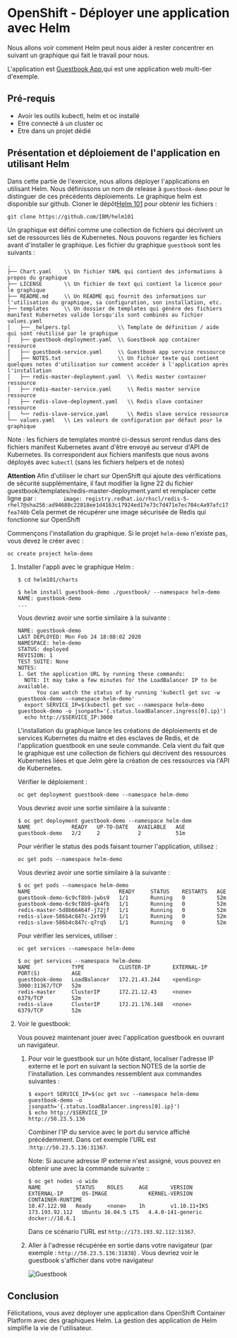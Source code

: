 # OpenShift - Déployer une application avec Helm

Nous allons voir comment Helm peut nous aider à rester concentrer en suivant un graphique qui fait le travail pour nous. 

L'application est [Guestbook App](https://github.com/IBM/guestbook),qui est une application web multi-tier d'exemple.

## Pré-requis

* Avoir les outils kubectl, helm et oc installé
* Etre connecté à un cluster oc
* Etre dans un projet dédié

## Présentation et déploiement de l'application en utilisant Helm

Dans cette partie de l'exercice, nous allons déployer l'applications en utilisant Helm. Nous définissons un nom de release à `guestbook-demo` pour le distinguer de ces précédents déploiements. Le graphique helm est disponible sur github. Cloner le dépôt[Helm 101](https://github.com/IBM/helm101) pour obtenir les fichiers :

```console
git clone https://github.com/IBM/helm101
```

Un graphique est défini comme une collection de fichiers qui décrivent un set de ressources liés de Kubernetes. Nous pouvons regarder les fichiers avant d'installer le graphique. Les fichier du graphique `guestbook` sont les suivants :

```text
.
├── Chart.yaml    \\ Un fichier YAML qui contient des informations à propos du graphique
├── LICENSE       \\ Un fichier de text qui contient la licence pour le graphique
├── README.md     \\ Un README qui fournit des informations sur l'utilisation du graphique, sa configuration, son installation, etc.
├── templates     \\ Un dossier de templates qui génère des fichiers manifest Kubernetes valide lorsqu'ils sont combinés au fichier values.yaml
│   ├── _helpers.tpl               \\ Template de définition / aide qui sont réutilisé par le graphique
│   ├── guestbook-deployment.yaml  \\ Guestbook app container ressource
│   ├── guestbook-service.yaml     \\ Guestbook app service ressource
│   ├── NOTES.txt                  \\ Un fichier texte qui contient quelques notes d'utilisation sur comment accéder à l'application après l'installation
│   ├── redis-master-deployment.yaml  \\ Redis master container ressource
│   ├── redis-master-service.yaml     \\ Redis master service ressource
│   ├── redis-slave-deployment.yaml   \\ Redis slave container ressource
│   └── redis-slave-service.yaml      \\ Redis slave service ressource
└── values.yaml   \\ Les valeurs de configuration par défaut pour le graphique
```

Note : les fichiers de templates montré ci-dessus seront rendus dans des fichiers manifest Kubernetes avant d'être envoyé au serveur d'API de Kubernetes. Ils correspondent aux fichiers manifests que nous avons déployés avec `kubectl` (sans les fichiers helpers et de notes)

**Attention** Afin d'utiliser le chart sur OpenShift qui ajoute des vérifications de sécurité supplémentaire, il faut modifier la ligne 22 du fichier guestbook/templates/redis-master-deployment.yaml et remplacer cette ligne par : 
`        image: registry.redhat.io/rhscl/redis-5-rhel7@sha256:ad94680c22818ee1d4163c17924ed17e73c7d471e7ec704c4a97afc17fea740b`
Cela permet de récupérer une image sécurisée de Redis qui fonctionne sur OpenShift

Commençons l'installation du graphique. Si le projet `helm-demo` n'existe pas, vous devez le créer avec :

```console
oc create project helm-demo
```

1. Installer l'appli avec le graphique Helm :

   ```console
   $ cd helm101/charts

   $ helm install guestbook-demo ./guestbook/ --namespace helm-demo
   NAME: guestbook-demo
   ...
   ```

   Vous devriez avoir une sortie similaire à la suivante :

   ```console
   NAME: guestbook-demo
   LAST DEPLOYED: Mon Feb 24 18:08:02 2020
   NAMESPACE: helm-demo
   STATUS: deployed
   REVISION: 1
   TEST SUITE: None
   NOTES:
   1. Get the application URL by running these commands:
     NOTE: It may take a few minutes for the LoadBalancer IP to be available.
         You can watch the status of by running 'kubectl get svc -w guestbook-demo --namespace helm-demo'
     export SERVICE_IP=$(kubectl get svc --namespace helm-demo guestbook-demo -o jsonpath='{.status.loadBalancer.ingress[0].ip}')
     echo http://$SERVICE_IP:3000
   ```

   L'installation du graphique lance les créations de déploiements et de services Kubernetes du maitre et des esclaves de Redis, et de l'application guestbook en une seule commande. Cela vient du fait que le graphique est une collection de fichiers qui décrivent des ressources Kubernetes liées et que Jelm gère la création de ces ressources via l'API de Kubernetes.

   Vérifier le déploiement :

   ```console
   oc get deployment guestbook-demo --namespace helm-demo
   ```

   Vous devriez avoir une sortie similaire à la suivante :

   ```console
   $ oc get deployment guestbook-demo --namespace helm-dem
   NAME             READY   UP-TO-DATE   AVAILABLE   AGE
   guestbook-demo   2/2     2            2           51m
   ```

   Pour vérifier le status des pods faisant tourner l'application, utilisez :

   ```console
   oc get pods --namespace helm-demo
   ```

   Vous devriez avoir une sortie similaire à la suivante :

   ```console
   $ oc get pods --namespace helm-demo
   NAME                            READY     STATUS    RESTARTS   AGE
   guestbook-demo-6c9cf8b9-jwbs9   1/1       Running   0          52m
   guestbook-demo-6c9cf8b9-qk4fb   1/1       Running   0          52m
   redis-master-5d8b66464f-j72jf   1/1       Running   0          52m
   redis-slave-586b4c847c-2xt99    1/1       Running   0          52m
   redis-slave-586b4c847c-q7rq5    1/1       Running   0          52m
   ```

   Pour vérifier les services, utiliser : 

   ```console
   oc get services --namespace helm-demo
   ```

   ```console
   $ oc get services --namespace helm-demo
   NAME             TYPE           CLUSTER-IP       EXTERNAL-IP   PORT(S)          AGE
   guestbook-demo   LoadBalancer   172.21.43.244    <pending>     3000:31367/TCP   52m
   redis-master     ClusterIP      172.21.12.43     <none>        6379/TCP         52m
   redis-slave      ClusterIP      172.21.176.148   <none>        6379/TCP         52m
   ```

1. Voir le guestbook:

   Vous pouvez maintenant jouer avec l'application guestbook en ouvrant un navigateur.


    1. Pour voir le guestbook sur un hôte distant, localiser l'adresse IP externe et le port en suivant la section NOTES de la sortie de l'installation. Les commandes ressemblent aux commandes suivantes :

       ```console
       $ export SERVICE_IP=$(oc get svc --namespace helm-demo guestbook-demo -o jsonpath='{.status.loadBalancer.ingress[0].ip}')
       $ echo http://$SERVICE_IP
       http://50.23.5.136
       ```

       Combiner l'IP du service avec le port du service affiché précédemment. Dans cet exemple l'URL est :`http://50.23.5.136:31367`.

       Note: Si aucune adresse IP externe n'est assigné, vous pouvez en obtenir une avec la commande suivante ::

       ```console
       $ oc get nodes -o wide
       NAME           STATUS    ROLES     AGE       VERSION        EXTERNAL-IP      OS-IMAGE             KERNEL-VERSION      CONTAINER-RUNTIME  
       10.47.122.98   Ready     <none>    1h        v1.10.11+IKS   173.193.92.112   Ubuntu 16.04.5 LTS   4.4.0-141-generic   docker://18.6.1
       ```

       Dans ce scénario l'URL est  `http://173.193.92.112:31367`.

    2. Aller à l'adresse récupérée en sortie dans votre navigateur (par exemple : `http://50.23.5.136:31838`) . Vous devriez voir le guestbook s'afficher dans votre navigateur

       ![Guestbook](https://github.com/IBM/helm101/blob/master/tutorial/images/guestbook-page.png?raw=true)

## Conclusion

Félicitations, vous avez déployer une application dans OpenShift Container Platform avec des graphiques Helm. La gestion des application de Helm simplifie la vie de l'utilisateur.

